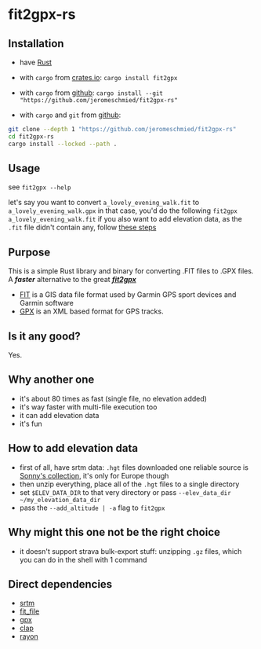 # fit2gpx-rs

## Installation

-   have [Rust](https://rustup.rs)

-   with `cargo` from [crates.io](https://crates.io): `cargo install fit2gpx`
-   with `cargo` from [github](https://github.com/jeromeschmied): `cargo install --git "https://github.com/jeromeschmied/fit2gpx-rs"`

-   with `cargo` and `git` from [github](https://github.com/jeromeschmied):

```sh
git clone --depth 1 "https://github.com/jeromeschmied/fit2gpx-rs"
cd fit2gpx-rs
cargo install --locked --path .
```

## Usage

see `fit2gpx --help`

let's say you want to convert `a_lovely_evening_walk.fit` to `a_lovely_evening_walk.gpx`
in that case, you'd do the following
`fit2gpx a_lovely_evening_walk.fit`
if you also want to add elevation data, as the `.fit` file didn't contain any, follow [these steps](#how-to-add-elevation-data)

## Purpose

This is a simple Rust library and binary for converting .FIT files to .GPX files.
A **_faster_** alternative to the great [**_fit2gpx_**](https://github.com/dodo-saba/fit2gpx)

-   [FIT](https://developer.garmin.com/fit/overview/) is a GIS data file format used by Garmin GPS sport devices and Garmin software
-   [GPX](https://docs.fileformat.com/gis/gpx/) is an XML based format for GPS tracks.

## Is it any good?

Yes.

## Why another one

-   it's about 80 times as fast (single file, no elevation added)
-   it's way faster with multi-file execution too
-   it can add elevation data
-   it's fun

## How to add elevation data

-   first of all, have srtm data: `.hgt` files downloaded
    one reliable source is [Sonny's collection](https://sonny.4lima.de/), it's only for Europe though
-   then unzip everything, place all of the `.hgt` files to a single directory
-   set `$ELEV_DATA_DIR` to that very directory or pass `--elev_data_dir ~/my_elevation_data_dir`
-   pass the `--add_altitude | -a` flag to `fit2gpx`

## Why might this one not be the right choice

-   it doesn't support strava bulk-export stuff: unzipping `.gz` files,
    which you can do in the shell with 1 command

## Direct dependencies

<!-- -   [coordinate-altitude](https://github.com/jeromeschmied/coordinate-altitude) -->

-   [srtm](https://github.com/jeromeschmied/srtm)
-   [fit_file](https://crates.io/crates/fit_file)
-   [gpx](https://crates.io/crates/gpx)
-   [clap](https://crates.io/crates/clap)
-   [rayon](https://crates.io/crates/rayon)
